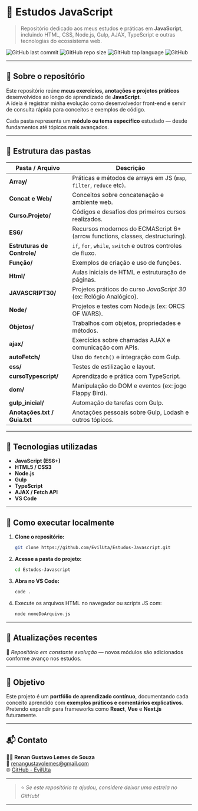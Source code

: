 # 🧠 Estudos JavaScript  

> Repositório dedicado aos meus estudos e práticas em **JavaScript**, incluindo HTML, CSS, Node.js, Gulp, AJAX, TypeScript e outras tecnologias do ecossistema web.

![GitHub last commit](https://img.shields.io/github/last-commit/EvilUta/Estudos-Javascript?color=blue)
![GitHub repo size](https://img.shields.io/github/repo-size/EvilUta/Estudos-Javascript?color=green)
![GitHub top language](https://img.shields.io/github/languages/top/EvilUta/Estudos-Javascript)
![GitHub](https://img.shields.io/github/license/EvilUta/Estudos-Javascript?color=lightgrey)

---

## 📘 Sobre o repositório  

Este repositório reúne **meus exercícios, anotações e projetos práticos** desenvolvidos ao longo do aprendizado de **JavaScript**.  
A ideia é registrar minha evolução como desenvolvedor front-end e servir de consulta rápida para conceitos e exemplos de código.

Cada pasta representa um **módulo ou tema específico** estudado — desde fundamentos até tópicos mais avançados.

---

## 📂 Estrutura das pastas  

| Pasta / Arquivo | Descrição |
|------------------|------------|
| **Array/** | Práticas e métodos de arrays em JS (`map`, `filter`, `reduce` etc). |
| **Concat e Web/** | Conceitos sobre concatenação e ambiente web. |
| **Curso.Projeto/** | Códigos e desafios dos primeiros cursos realizados. |
| **ES6/** | Recursos modernos do ECMAScript 6+ (arrow functions, classes, destructuring). |
| **Estruturas de Controle/** | `if`, `for`, `while`, `switch` e outros controles de fluxo. |
| **Função/** | Exemplos de criação e uso de funções. |
| **Html/** | Aulas iniciais de HTML e estruturação de páginas. |
| **JAVASCRIPT30/** | Projetos práticos do curso *JavaScript 30* (ex: Relógio Analógico). |
| **Node/** | Projetos e testes com Node.js (ex: ORCS OF WARS). |
| **Objetos/** | Trabalhos com objetos, propriedades e métodos. |
| **ajax/** | Exercícios sobre chamadas AJAX e comunicação com APIs. |
| **autoFetch/** | Uso do `fetch()` e integração com Gulp. |
| **css/** | Testes de estilização e layout. |
| **cursoTypescript/** | Aprendizado e prática com TypeScript. |
| **dom/** | Manipulação do DOM e eventos (ex: jogo Flappy Bird). |
| **gulp_inicial/** | Automação de tarefas com Gulp. |
| **Anotações.txt / Guia.txt** | Anotações pessoais sobre Gulp, Lodash e outros tópicos. |

---

## 🧩 Tecnologias utilizadas  

- **JavaScript (ES6+)**
- **HTML5 / CSS3**
- **Node.js**
- **Gulp**
- **TypeScript**
- **AJAX / Fetch API**
- **VS Code**

---

## 🚀 Como executar localmente  

1. **Clone o repositório:**
   ```bash
   git clone https://github.com/EvilUta/Estudos-Javascript.git
   ```
2. **Acesse a pasta do projeto:**
   ```bash
   cd Estudos-Javascript
   ```
3. **Abra no VS Code:**
   ```bash
   code .
   ```
4. Execute os arquivos HTML no navegador ou scripts JS com:
   ```bash
   node nomeDoArquivo.js
   ```

---

## 📅 Atualizações recentes  
🎈 *Repositório em constante evolução* — novos módulos são adicionados conforme avanço nos estudos.

---

## 🧠 Objetivo  

Este projeto é um **portfólio de aprendizado contínuo**, documentando cada conceito aprendido com **exemplos práticos e comentários explicativos**.  
Pretendo expandir para frameworks como **React**, **Vue** e **Next.js** futuramente.

---

## 📬 Contato  

👨‍💻 **Renan Gustavo Lemes de Souza**  
📧 [renangustavolemes@gmail.com](mailto:renangustavolemes@gmail.com)  
🌐 [GitHub - EvilUta](https://github.com/EvilUta)

---

> ⭐ *Se este repositório te ajudou, considere deixar uma estrela no GitHub!*

---

